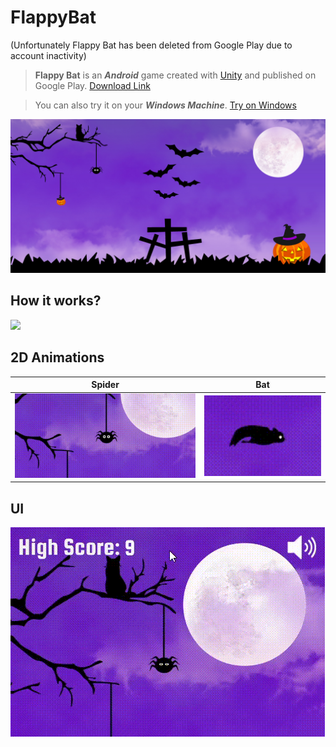 # FlappyBat

(Unfortunately Flappy Bat has been deleted from Google Play due to account inactivity)

>**Flappy Bat** is an ***Android*** game created with <a href="https://unity.com/">Unity</a> and published on Google Play.
<a href="https://play.google.com/store/apps/details?id=com.AtmanProjects.FlappyBat">Download Link</a><br>

>You can also try it on your ***Windows Machine***. <a href="https://github.com/MrGrizz11/FlappyBat/raw/main/Flappy%20Bat%20Windows%20Game.rar">Try on Windows</a>

<img src="https://github.com/MrGrizz11/FlappyBat/blob/main/Photo/1.png">

<h2>How it works?</h2>
<img src="https://github.com/MrGrizz11/FlappyBat/blob/main/Photo/2.gif">

<h2>2D Animations</h2>

| Spider | Bat |
| ------------- | ------------- |
| <img src="https://github.com/MrGrizz11/FlappyBat/blob/main/Photo/3.gif">  | <img src="https://github.com/MrGrizz11/FlappyBat/blob/main/Photo/5.gif">  |

<h2>UI</h2>
<img src="https://github.com/MrGrizz11/FlappyBat/blob/main/Photo/4.gif">
